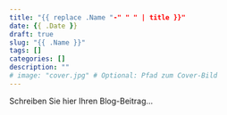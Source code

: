 ```yaml
---
title: "{{ replace .Name "-" " " | title }}"
date: {{ .Date }}
draft: true
slug: "{{ .Name }}"
tags: []
categories: []
description: ""
# image: "cover.jpg" # Optional: Pfad zum Cover-Bild
---
```


Schreiben Sie hier Ihren Blog-Beitrag...
